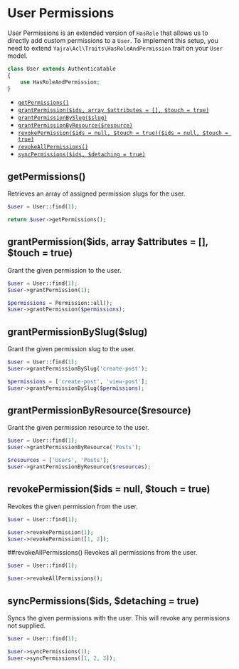 # User Permissions

User Permissions is an extended version of `HasRole` that allows us to directly add custom permissions to a `User`. To implement this setup, you need to extend `Yajra\Acl\Traits\HasRoleAndPermission` trait on your `User` model.

```php
class User extends Authenticatable
{
    use HasRoleAndPermission;
}

```

- [`getPermissions()`](#get-permissions)
- [`grantPermission($ids, array $attributes = [], $touch = true)`](#grant)
- [`grantPermissionBySlug($slug)`](#grant-slug)
- [`grantPermissionByResource($resource)`](#grant-resource)
- [`revokePermission($ids = null, $touch = true)($ids = null, $touch = true)`](#revoke)
- [`revokeAllPermissions()`](#revoke-all)
- [`syncPermissions($ids, $detaching = true)`](#sync)


<a name="get-permissions"></a>
## getPermissions()
Retrieves an array of assigned permission slugs for the user.

```php
$user = User::find(1);

return $user->getPermissions();
```

<a name="grant"></a>
## grantPermission($ids, array $attributes = [], $touch = true)
Grant the given permission to the user.

```php
$user = User::find(1);
$user->grantPermission(1);

$permissions = Permission::all();
$user->grantPermission($permissions);
```

<a name="grant-slug"></a>
## grantPermissionBySlug($slug)
Grant the given permission slug to the user.

```php
$user = User::find(1);
$user->grantPermissionBySlug('create-post');

$permissions = ['create-post', 'view-post'];
$user->grantPermissionBySlug($permissions);
```

<a name="grant-resource"></a>
## grantPermissionByResource($resource)
Grant the given permission resource to the user.

```php
$user = User::find(1);
$user->grantPermissionByResource('Posts');

$resources = ['Users', 'Posts'];
$user->grantPermissionByResource($resources);
```

<a name="revoke"></a>
## revokePermission($ids = null, $touch = true)
Revokes the given permission from the user.

```php
$user = User::find(1);

$user->revokePermission(1);
$user->revokePermission([1, 2]);

```

<a name="revoke-all"></a>
##revokeAllPermissions()
Revokes all permissions from the user.

```php
$user = User::find(1);

$user->revokeAllPermissions();
```

<a name="sync"></a>
## syncPermissions($ids, $detaching = true)
Syncs the given permissions with the user. This will revoke any permissions not supplied.

```php
$user = User::find(1);

$user->syncPermissions(1);
$user->syncPermissions([1, 2, 3]);
```